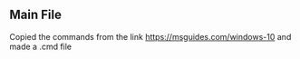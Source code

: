 ## Main File
Copied the commands from the link https://msguides.com/windows-10 and made a .cmd file
